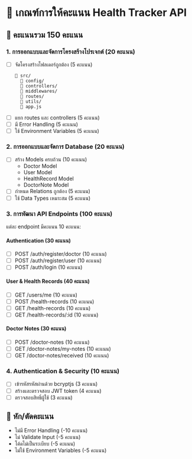 # 📝 เกณฑ์การให้คะแนน Health Tracker API

## 🎯 คะแนนรวม 150 คะแนน

### 1. การออกแบบและจัดการโครงสร้างโปรเจกต์ (20 คะแนน)

- [ ] จัดโครงสร้างโฟลเดอร์ถูกต้อง (5 คะแนน)
  ```
  📁 src/
    📁 config/
    📁 controllers/
    📁 middlewares/
    📁 routes/
    📁 utils/
    📄 app.js
  ```
- [ ] แยก routes และ controllers (5 คะแนน)
- [ ] มี Error Handling (5 คะแนน)
- [ ] ใช้ Environment Variables (5 คะแนน)

### 2. การออกแบบและจัดการ Database (20 คะแนน)

- [ ] สร้าง Models ครบถ้วน (10 คะแนน)
  - Doctor Model
  - User Model
  - HealthRecord Model
  - DoctorNote Model
- [ ] กำหนด Relations ถูกต้อง (5 คะแนน)
- [ ] ใช้ Data Types เหมาะสม (5 คะแนน)

### 3. การพัฒนา API Endpoints (100 คะแนน)

แต่ละ endpoint มีคะแนน 10 คะแนน:

#### Authentication (30 คะแนน)

- [ ] POST /auth/register/doctor (10 คะแนน)
- [ ] POST /auth/register/user (10 คะแนน)
- [ ] POST /auth/login (10 คะแนน)

#### User & Health Records (40 คะแนน)

- [ ] GET /users/me (10 คะแนน)
- [ ] POST /health-records (10 คะแนน)
- [ ] GET /health-records (10 คะแนน)
- [ ] GET /health-records/:id (10 คะแนน)

#### Doctor Notes (30 คะแนน)

- [ ] POST /doctor-notes (10 คะแนน)
- [ ] GET /doctor-notes/my-notes (10 คะแนน)
- [ ] GET /doctor-notes/received (10 คะแนน)

### 4. Authentication & Security (10 คะแนน)

- [ ] เข้ารหัสรหัสผ่านด้วย bcryptjs (3 คะแนน)
- [ ] สร้างและตรวจสอบ JWT token (4 คะแนน)
- [ ] ตรวจสอบสิทธิ์ผู้ใช้ (3 คะแนน)

## 🚫 หัก/ตัดคะแนน

- ไม่มี Error Handling (-10 คะแนน)
- ไม่ Validate Input (-5 คะแนน)
- โค้ดไม่เป็นระเบียบ (-5 คะแนน)
- ไม่ใช้ Environment Variables (-5 คะแนน)
